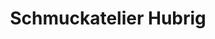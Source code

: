 ---
title: "Schmuckatelier Hubrig"
url: /grafing-bei-muenchen/schmuckatelier-hubrig/
shop: Schmuck
---